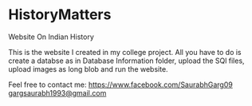 HistoryMatters
==============
Website On Indian History

This is the website I created in my college project. All you have to do is create a databse as in Database Information folder, upload the SQl files, upload images as long blob and run the website.

Feel free to contact me:
https://www.facebook.com/SaurabhGarg09
gargsaurabh1993@gmail.com 

